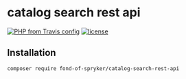 # catalog search rest api 

[![PHP from Travis config](https://img.shields.io/travis/php-v/symfony/symfony.svg)](https://php.net/)
[![license](https://img.shields.io/github/license/mashape/apistatus.svg)](https://packagist.org/packages/fond-of-spryker/catalog-search-rest-api)

## Installation

```
composer require fond-of-spryker/catalog-search-rest-api
```
